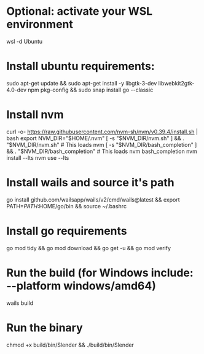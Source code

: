 # Optional: activate your WSL environment
wsl -d Ubuntu

# Install ubuntu requirements:
sudo apt-get update && sudo apt-get install -y libgtk-3-dev libwebkit2gtk-4.0-dev npm pkg-config && sudo snap install go --classic

# Install nvm
curl -o- https://raw.githubusercontent.com/nvm-sh/nvm/v0.39.4/install.sh | bash
export NVM_DIR="$HOME/.nvm"
[ -s "$NVM_DIR/nvm.sh" ] && \. "$NVM_DIR/nvm.sh" # This loads nvm
[ -s "$NVM_DIR/bash_completion" ] && \. "$NVM_DIR/bash_completion" # This loads nvm bash_completion
nvm install --lts
nvm use --lts

# Install wails and source it's path
go install github.com/wailsapp/wails/v2/cmd/wails@latest && export PATH=$PATH:$HOME/go/bin && source ~/.bashrc

# Install go requirements
go mod tidy && go mod download && go get -u && go mod verify

# Run the build (for Windows include: --platform windows/amd64)
wails build

# Run the binary
chmod +x build/bin/Slender && ./build/bin/Slender
